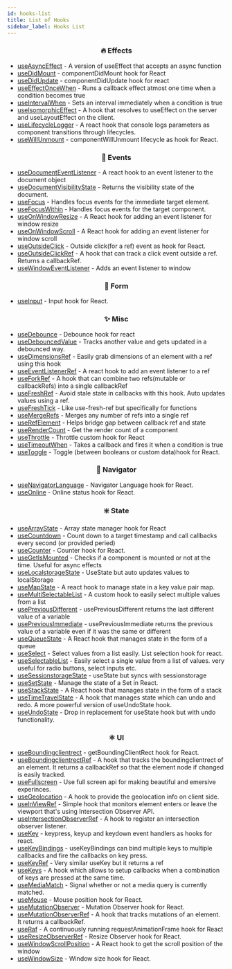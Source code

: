 ```yaml
---
id: hooks-list
title: List of Hooks
sidebar_label: Hooks List
---
```


<!--hookslist start-->

**<h3 align="center">🔥 Effects</h3>**

- [useAsyncEffect](https://rooks.vercel.app/docs/useAsyncEffect) - A version of useEffect that accepts an async function
- [useDidMount](https://rooks.vercel.app/docs/useDidMount) - componentDidMount hook for React
- [useDidUpdate](https://rooks.vercel.app/docs/useDidUpdate) - componentDidUpdate hook for react
- [useEffectOnceWhen](https://rooks.vercel.app/docs/useEffectOnceWhen) - Runs a callback effect atmost one time when a condition becomes true
- [useIntervalWhen](https://rooks.vercel.app/docs/useIntervalWhen) - Sets an interval immediately when a condition is true
- [useIsomorphicEffect](https://rooks.vercel.app/docs/useIsomorphicEffect) - A hook that resolves to useEffect on the server and useLayoutEffect on the client.
- [useLifecycleLogger](https://rooks.vercel.app/docs/useLifecycleLogger) - A react hook that console logs parameters as component transitions through lifecycles.
- [useWillUnmount](https://rooks.vercel.app/docs/useWillUnmount) - componentWillUnmount lifecycle as hook for React.

**<h3 align="center">🚀 Events</h3>**

- [useDocumentEventListener](https://rooks.vercel.app/docs/useDocumentEventListener) - A react hook to an event listener to the document object
- [useDocumentVisibilityState](https://rooks.vercel.app/docs/useDocumentVisibilityState) - Returns the visibility state of the document.
- [useFocus](https://rooks.vercel.app/docs/useFocus) - Handles focus events for the immediate target element.
- [useFocusWithin](https://rooks.vercel.app/docs/useFocusWithin) - Handles focus events for the target component.
- [useOnWindowResize](https://rooks.vercel.app/docs/useOnWindowResize) - A React hook for adding an event listener for window resize
- [useOnWindowScroll](https://rooks.vercel.app/docs/useOnWindowScroll) - A React hook for adding an event listener for window scroll
- [useOutsideClick](https://rooks.vercel.app/docs/useOutsideClick) - Outside click(for a ref) event as hook for React.
- [useOutsideClickRef](https://rooks.vercel.app/docs/useOutsideClickRef) - A hook that can track a click event outside a ref. Returns a callbackRef.
- [useWindowEventListener](https://rooks.vercel.app/docs/useWindowEventListener) - Adds an event listener to window

**<h3 align="center">📝 Form</h3>**

- [useInput](https://rooks.vercel.app/docs/useInput) - Input hook for React.

**<h3 align="center">✨ Misc</h3>**

- [useDebounce](https://rooks.vercel.app/docs/useDebounce) - Debounce hook for react
- [useDebouncedValue](https://rooks.vercel.app/docs/useDebouncedValue) - Tracks another value and gets updated in a debounced way.
- [useDimensionsRef](https://rooks.vercel.app/docs/useDimensionsRef) - Easily grab dimensions of an element with a ref using this hook
- [useEventListenerRef](https://rooks.vercel.app/docs/useEventListenerRef) - A react hook to add an event listener to a ref
- [useForkRef](https://rooks.vercel.app/docs/useForkRef) - A hook that can combine two refs(mutable or callbackRefs) into a single callbackRef
- [useFreshRef](https://rooks.vercel.app/docs/useFreshRef) - Avoid stale state in callbacks with this hook. Auto updates values using a ref.
- [useFreshTick](https://rooks.vercel.app/docs/useFreshTick) - Like use-fresh-ref but specifically for functions
- [useMergeRefs](https://rooks.vercel.app/docs/useMergeRefs) - Merges any number of refs into a single ref
- [useRefElement](https://rooks.vercel.app/docs/useRefElement) - Helps bridge gap between callback ref and state
- [useRenderCount](https://rooks.vercel.app/docs/useRenderCount) - Get the render count of a component
- [useThrottle](https://rooks.vercel.app/docs/useThrottle) - Throttle custom hook for React
- [useTimeoutWhen](https://rooks.vercel.app/docs/useTimeoutWhen) - Takes a callback and fires it when a condition is true
- [useToggle](https://rooks.vercel.app/docs/useToggle) - Toggle (between booleans or custom data)hook for React.

**<h3 align="center">🚃 Navigator</h3>**

- [useNavigatorLanguage](https://rooks.vercel.app/docs/useNavigatorLanguage) - Navigator Language hook for React.
- [useOnline](https://rooks.vercel.app/docs/useOnline) - Online status hook for React.

**<h3 align="center">❇️ State</h3>**

- [useArrayState](https://rooks.vercel.app/docs/useArrayState) - Array state manager hook for React
- [useCountdown](https://rooks.vercel.app/docs/useCountdown) - Count down to a target timestamp and call callbacks every second (or provided peried)
- [useCounter](https://rooks.vercel.app/docs/useCounter) - Counter hook for React.
- [useGetIsMounted](https://rooks.vercel.app/docs/useGetIsMounted) - Checks if a component is mounted or not at the time. Useful for async effects
- [useLocalstorageState](https://rooks.vercel.app/docs/useLocalstorageState) - UseState but auto updates values to localStorage
- [useMapState](https://rooks.vercel.app/docs/useMapState) - A react hook to manage state in a key value pair map.
- [useMultiSelectableList](https://rooks.vercel.app/docs/useMultiSelectableList) - A custom hook to easily select multiple values from a list
- [usePreviousDifferent](https://rooks.vercel.app/docs/usePreviousDifferent) - usePreviousDifferent returns the last different value of a variable
- [usePreviousImmediate](https://rooks.vercel.app/docs/usePreviousImmediate) - usePreviousImmediate returns the previous value of a variable even if it was the same or different
- [useQueueState](https://rooks.vercel.app/docs/useQueueState) - A React hook that manages state in the form of a queue
- [useSelect](https://rooks.vercel.app/docs/useSelect) - Select values from a list easily. List selection hook for react.
- [useSelectableList](https://rooks.vercel.app/docs/useSelectableList) - Easily select a single value from a list of values. very useful for radio buttons, select inputs etc.
- [useSessionstorageState](https://rooks.vercel.app/docs/useSessionstorageState) - useState but syncs with sessionstorage
- [useSetState](https://rooks.vercel.app/docs/useSetState) - Manage the state of a Set in React.
- [useStackState](https://rooks.vercel.app/docs/useStackState) - A React hook that manages state in the form of a stack
- [useTimeTravelState](https://rooks.vercel.app/docs/useTimeTravelState) - A hook that manages state which can undo and redo. A more powerful version of useUndoState hook.
- [useUndoState](https://rooks.vercel.app/docs/useUndoState) - Drop in replacement for useState hook but with undo functionality.

**<h3 align="center">⚛️ UI</h3>**

- [useBoundingclientrect](https://rooks.vercel.app/docs/useBoundingclientrect) - getBoundingClientRect hook for React.
- [useBoundingclientrectRef](https://rooks.vercel.app/docs/useBoundingclientrectRef) - A hook that tracks the boundingclientrect of an element. It returns a callbackRef so that the element node if changed is easily tracked.
- [useFullscreen](https://rooks.vercel.app/docs/useFullscreen) - Use full screen api for making beautiful and emersive experinces.
- [useGeolocation](https://rooks.vercel.app/docs/useGeolocation) - A hook to provide the geolocation info on client side.
- [useInViewRef](https://rooks.vercel.app/docs/useInViewRef) - Simple hook that monitors element enters or leave the viewport that's using Intersection Observer API.
- [useIntersectionObserverRef](https://rooks.vercel.app/docs/useIntersectionObserverRef) - A hook to register an intersection observer listener.
- [useKey](https://rooks.vercel.app/docs/useKey) - keypress, keyup and keydown event handlers as hooks for react.
- [useKeyBindings](https://rooks.vercel.app/docs/useKeyBindings) - useKeyBindings can bind multiple keys to multiple callbacks and fire the callbacks on key press.
- [useKeyRef](https://rooks.vercel.app/docs/useKeyRef) - Very similar useKey but it returns a ref
- [useKeys](https://rooks.vercel.app/docs/useKeys) - A hook which allows to setup callbacks when a combination of keys are pressed at the same time.
- [useMediaMatch](https://rooks.vercel.app/docs/useMediaMatch) - Signal whether or not a media query is currently matched.
- [useMouse](https://rooks.vercel.app/docs/useMouse) - Mouse position hook for React.
- [useMutationObserver](https://rooks.vercel.app/docs/useMutationObserver) - Mutation Observer hook for React.
- [useMutationObserverRef](https://rooks.vercel.app/docs/useMutationObserverRef) - A hook that tracks mutations of an element. It returns a callbackRef.
- [useRaf](https://rooks.vercel.app/docs/useRaf) - A continuously running requestAnimationFrame hook for React
- [useResizeObserverRef](https://rooks.vercel.app/docs/useResizeObserverRef) - Resize Observer hook for React.
- [useWindowScrollPosition](https://rooks.vercel.app/docs/useWindowScrollPosition) - A React hook to get the scroll position of the window
- [useWindowSize](https://rooks.vercel.app/docs/useWindowSize) - Window size hook for React.

<!--hookslist end-->
